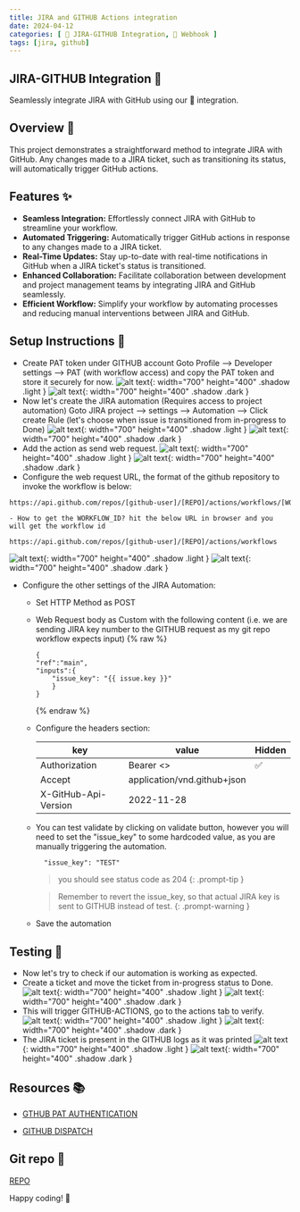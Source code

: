 ```yaml
---
title: JIRA and GITHUB Actions integration
date: 2024-04-12
categories: [ 🔗 JIRA-GITHUB Integration, 🎣 Webhook ]
tags: [jira, github]
---
```


## JIRA-GITHUB Integration 🔗
Seamlessly integrate JIRA with GitHub using our 🔗 integration.

## Overview 📝
This project demonstrates a straightforward method to integrate JIRA with GitHub. Any changes made to a JIRA ticket, such as transitioning its status, will automatically trigger GitHub actions.

## Features ✨
- **Seamless Integration:** Effortlessly connect JIRA with GitHub to streamline your workflow.
- **Automated Triggering:** Automatically trigger GitHub actions in response to any changes made to a JIRA ticket.
- **Real-Time Updates:** Stay up-to-date with real-time notifications in GitHub when a JIRA ticket's status is transitioned.
- **Enhanced Collaboration:** Facilitate collaboration between development and project management teams by integrating JIRA and GitHub seamlessly.
- **Efficient Workflow:** Simplify your workflow by automating processes and reducing manual interventions between JIRA and GitHub.

## Setup Instructions 🚧
- Create PAT token under GITHUB account Goto Profile --> Developer settings --> PAT (with workflow access) and copy the PAT token and store it securely for now.
![alt text](/assets/images/jira-github/g-pat.png){: width="700" height="400" .shadow .light }
![alt text](/assets/images/jira-github/g-pat-darkmode.png){: width="700" height="400" .shadow .dark }
- Now let's create the JIRA automation (Requires access to project automation) Goto JIRA project --> settings --> Automation --> Click create Rule (let's choose when issue is transitioned from in-progress to Done)
![alt text](../assets/images/jira-github/j-auto.png){: width="700" height="400" .shadow .light }
![alt text](../assets/images/jira-github/j-auto-darkmode.png){: width="700" height="400" .shadow .dark }
- Add the action as send web request.
![alt text](../assets/images/jira-github/j-config.png){: width="700" height="400" .shadow .light }
![alt text](../assets/images/jira-github/j-config-darkmode.png){: width="700" height="400" .shadow .dark }
- Configure the web request URL, the format of the github repository to invoke the workflow is below:
```sh
https://api.github.com/repos/[github-user]/[REPO]/actions/workflows/[WORKFLOW_ID]/dispatches
```
    - How to get the WORKFLOW_ID? hit the below URL in browser and you will get the workflow id
```shell
https://api.github.com/repos/[github-user]/[REPO]/actions/workflows
```
![alt text](../assets/images/jira-github/workf-id.png){: width="700" height="400" .shadow .light }
![alt text](../assets/images/jira-github/workf-id-darkmode.png){: width="700" height="400" .shadow .dark }
- Configure the other settings of the JIRA Automation:
    - Set HTTP Method as POST
    - Web Request body as Custom with the following content (i.e. we are sending JIRA key number to the GITHUB request as my git repo workflow expects input)
        {% raw %}
        ```shell
        {
        "ref":"main",
        "inputs":{
            "issue_key": "{{ issue.key }}"
            }
        }
        ```
        {% endraw %}
    - Configure the headers section:

        key|value|Hidden
        ---|---|---|
        Authorization|Bearer <<PAT FROM GITHUB>>|✅
        Accept|application/vnd.github+json|
        X-GitHub-Api-Version|2022-11-28
    - You can test validate by clicking on validate button, however you will need to set the "issue_key" to some hardcoded value, as you are manually triggering the automation.

      ```shell
        "issue_key": "TEST"
      ```

        > you should see status code as 204
        {: .prompt-tip }


        > Remember to revert the issue_key, so that actual JIRA key is sent to GITHUB instead of test.
        {: .prompt-warning }

    - Save the automation

## Testing 🧪

- Now let's try to check if our automation is working as expected.
- Create a ticket and move the ticket from in-progress status to Done.
![alt text](../assets/images/jira-github/j-done.png){: width="700" height="400" .shadow .light }
![alt text](../assets/images/jira-github/j-done-darkmode.png){: width="700" height="400" .shadow .dark }
- This will trigger GITHUB-ACTIONS, go to the actions tab to verify.
![alt text](../assets/images/jira-github/g-trigger.png){: width="700" height="400" .shadow .light }
![alt text](../assets/images/jira-github/g-trigger-darkmode.png){: width="700" height="400" .shadow .dark }
- The JIRA ticket is present in the GITHUB logs as it was printed
![alt text](../assets/images/jira-github/g-actions-done.png){: width="700" height="400" .shadow .light }
![alt text](../assets/images/jira-github/g-actions-done-darkmode.png){: width="700" height="400" .shadow .dark }
## Resources 📚

- [GTHUB PAT AUTHENTICATION](https://docs.github.com/en/rest/authentication/authenticating-to-the-rest-api?apiVersion=2022-11-28#basic-authentication)

- [GITHUB DISPATCH](https://docs.github.com/en/actions/using-workflows/events-that-trigger-workflows#workflow_dispatch)

## Git repo 📁
[REPO](https://github.com/erom-teknas/jira-github-webhook)

Happy coding! 🎉